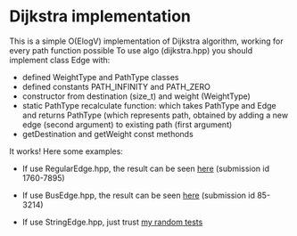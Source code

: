 Dijkstra implementation
===========================
This is a simple O(ElogV) implementation of Dijkstra algorithm, working for every path function possible
To use algo (dijkstra.hpp) you should implement class Edge with:
* defined WeightType and PathType classes
* defined constants PATH_INFINITY and PATH_ZERO
* constructor from destination (size_t) and weight (WeightType)
* static PathType recalculate function: which takes PathType and Edge and returns PathType (which represents path, obtained by adding a new edge (second argument) to existing path (first argument)
* getDestination and getWeight const methonds


It works!
Here some examples:

* If use RegularEdge.hpp, the result can be seen [here](http://informatics.mccme.ru/moodle/mod/statements/view3.php?chapterid=3494&run_id=1760r7895#1) (submission id 1760-7895)

* If use BusEdge.hpp, the result can be seen [here](http://informatics.mccme.ru/mod/statements/view3.php?id=10845&chapterid=170#1) (submission id 85-3214)

* If use StringEdge.hpp, just trust [my random tests](https://github.com/thefacetakt/dijkstra/blob/master/dijkstra.cpp)


